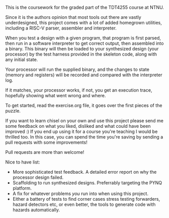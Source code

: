This is the coursework for the graded part of the TDT4255 course at NTNU.

Since it is the authors opinion that most tools out there are vastly underdesigned, this project comes
with a lot of added homegrown utilities, including a RISC-V parser, assembler and interpreter. 

When you test a design with a given program, that program is first parsed, then run in a software interpreter
to get correct output, then assembled into a binary.
This binary will then be loaded to your synthesized design (your processor) by the test harness provided in 
the skeleton code, along with any initial state.

Your processor will run the supplied binary, and the changes to state (memory and registers) will be recorded
and compared with the interpreter log.

If it matches, your processor works, if not, you get an execution trace, hopefully showing what went wrong and
where.

To get started, read the exercise.org file, it goes over the first pieces of the puzzle.


If you want to learn chisel on your own and use this project please send me some feedback on what you liked, 
disliked and what could have been improved :) 
If you end up using it for a course you're teaching I would be thrilled too. 
In this case, you can spend the time you're saving by sending a pull requests with some improvements!

Pull requests are more than welcome!

Nice to have list:
* More sophisticated test feedback. A detailed error report on why the processor design failed.
* Scaffolding to run synthesized designs. Preferrably targeting the PYNQ platform.
* A fix for whatever problems *you* run into when using this project.
* Either a battery of tests to find corner cases stress testing forwarders, hazard detectors etc, or even better, the tools to generate code with hazards automatically.
